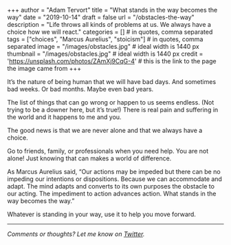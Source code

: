 +++
author = "Adam Tervort"
title = "What stands in the way becomes the way"
date = "2019-10-14"
draft = false
url = "/obstacles-the-way"
description = "Life throws all kinds of problems at us. We always have a choice how we will react."
categories = [] # in quotes, comma separated
tags = ["choices", "Marcus Aurelius", "stoicism"] # in quotes, comma separated
image = "/images/obstacles.jpg" # ideal width is 1440 px
thumbnail = "/images/obstacles.jpg" # ideal width is 1440 px
credit = 'https://unsplash.com/photos/ZAmXj9CqG-4' # this is the link to the page the image came from
+++

It’s the nature of being human that we will have bad days. And sometimes bad weeks. Or bad months. Maybe even bad years. 

The list of things that can go wrong or happen to us seems endless. (Not trying to be a downer here, but it’s true!) There is real pain and suffering in the world and it happens to me and you.

The good news is that we are never alone and that we always have a choice.

Go to friends, family, or professionals when you need help. You are not alone! Just knowing that can makes a world of difference.

As Marcus Aurelius said, “Our actions may be impeded but there can be no impeding our intentions or dispositions. Because we can accommodate and adapt. The mind adapts and converts to its own purposes the obstacle to our acting. The impediment to action advances action. What stands in the way becomes the way.” 

Whatever is standing in your way, use it to help you move forward.

---

*Comments or thoughts? Let me know on [Twitter](https://twitter.com/adamtervort/).*
